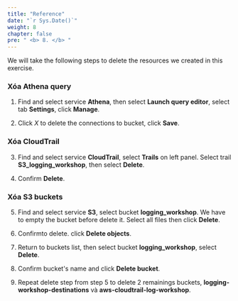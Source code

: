 ```yaml
---
title: "Reference"
date: "`r Sys.Date()`"
weight: 8
chapter: false
pre: " <b> 8. </b> "
---
```


We will take the following steps to delete the resources we created in this exercise.

### Xóa Athena query

1. Find and select service **Athena**, then select **Launch query editor**, select tab **Settings**, click **Manage**.

2. Click _X_ to delete the connections to bucket, click **Save**.

### Xóa CloudTrail

3. Find and select service **CloudTrail**, select **Trails** on left panel. Select trail **S3_logging_workshop**, then select **Delete**.

4. Confirm **Delete**.

### Xóa S3 buckets

5. Find and select service **S3**, select bucket **logging_workshop**. We have to empty the bucket before delete it. Select all files then click **Delete**.

6. Confirmto delete. click **Delete objects**.

7. Return to buckets list, then select bucket **logging_workshop**, select **Delete**.

8. Confirm bucket's name and click **Delete bucket**.

9. Repeat delete step from step 5 to delete 2 remainings buckets, **logging-workshop-destinations** và **aws-cloudtrail-log-workshop**.
